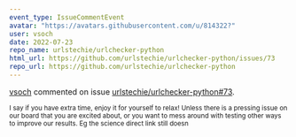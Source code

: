 ```yaml
---
event_type: IssueCommentEvent
avatar: "https://avatars.githubusercontent.com/u/814322?"
user: vsoch
date: 2022-07-23
repo_name: urlstechie/urlchecker-python
html_url: https://github.com/urlstechie/urlchecker-python/issues/73
repo_url: https://github.com/urlstechie/urlchecker-python
---
```


<a href='https://github.com/vsoch' target='_blank'>vsoch</a> commented on issue <a href='https://github.com/urlstechie/urlchecker-python/issues/73' target='_blank'>urlstechie/urlchecker-python#73</a>.

<small>I say if you have extra time, enjoy it for yourself to relax! Unless there is a pressing issue on our board that you are excited about, or you want to mess around with testing other ways to improve our results. Eg the science direct link still doesn